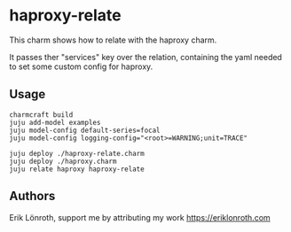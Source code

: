 # haproxy-relate

This charm shows how to relate with the haproxy charm.

It passes ther "services" key over the relation, containing
the yaml needed to set some custom config for haproxy.

## Usage

    charmcraft build
    juju add-model examples
    juju model-config default-series=focal
    juju model-config logging-config="<root>=WARNING;unit=TRACE"

    juju deploy ./haproxy-relate.charm
    juju deploy ./haproxy.charm
    juju relate haproxy haproxy-relate

## Authors
Erik Lönroth, support me by attributing my work
https://eriklonroth.com

